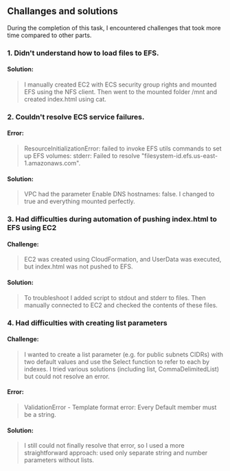 ## Challanges and solutions

During the completion of this task, I encountered challenges that took more time compared to other parts.

### 1. Didn't understand how to load files to EFS.
#### Solution:
> I manually created EC2 with ECS security group rights and mounted EFS using the NFS client. Then went to the mounted folder /mnt and created index.html using cat.

### 2. Couldn't resolve ECS service failures.
#### Error:
> ResourceInitializationError: failed to invoke EFS utils commands to set up EFS volumes: stderr: Failed to resolve "filesystem-id.efs.us-east-1.amazonaws.com".

#### Solution:
> VPC had the parameter Enable DNS hostnames: false. I changed to true and everything mounted perfectly.

### 3. Had difficulties during automation of pushing index.html to EFS using EC2
#### Challenge:
> EC2 was created using CloudFormation, and UserData was executed, but index.html was not pushed to EFS.

#### Solution:
> To troubleshoot I added script to stdout and stderr to files. Then manually connected to EC2 and checked the contents of these files.

### 4. Had difficulties with creating list parameters
#### Challenge:
> I wanted to create a list parameter (e.g. for public subnets CIDRs) with two default values and use the Select function to refer to each by indexes. I tried various solutions (including list<string>, CommaDelimitedList) but could not resolve an error.

#### Error:
> ValidationError - Template format error: Every Default member must be a string.

#### Solution:
> I still could not finally resolve that error, so I used a more straightforward approach: used only separate string and number parameters without lists. 